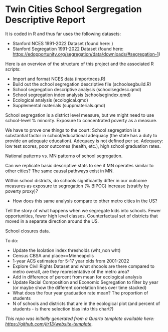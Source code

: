# Twin Cities School Sergregation Descriptive Report

It is coded in R and thus far uses the following datasets:
- Stanford NCES 1991-2022 Dataset (found here: )
- Stanford Segregation 1991-2022 Dataset (found here: https://edopportunity.org/segregation/data/downloads/#segregation-1)

Here is an overview of the structure of this project and the associated R scripts:
- Import and format NCES data (importnces.R)
- Build out the school segregation descriptive file (schoolsegbuild.R)
- School segregation descriptive analysis (schoolsegdesc.qmd)
- School segregation index analysis (schoolsegindex.qmd)
- Ecological analysis (ecological.qmd)
- Supplemental materials (suppmaterials.qmd)

School segregation is a district level measure, but we might need to use school-level % minority. Exposure to concentrated poverty as a measure. 

We have to prove one things to the court:
School segregation is a substantial factor in school/educational adequacy (the state has a duty to provide an adequate education). Adequacy is not defined per se. Adequacy: low test scores, poor outcomes (health, etc.), high school graduation rates.

National patterns vs. MN patterns of school segregation.

Can we replicate basic descriptive stats to see if MN operates similar to other cities? The same causal pathways exist in MN.

Within school districts, do schools significantly differ in our outcome measures as exposure to segregation (% BIPOC) increase (stratify by poverty proxy)?
- How does this same analysis compare to other metro cities in the US?

Tell the story of what happens when we segregate kids into schools. Fewer opportunities, fewer high level classes. Counterfactual set of districts that moved in a separate direction around the US.

School closures data. 

To do:
- Update the Isolation index thresholds (wht_non wht)
- Census CBSA and place==Minneapolis
- 1-year ACS estimates for 5-17 year olds from 2001-2022
- Explore Civil Rights Dataset and what shcools are there compared to metro overall, are they representative of the metro area?
- Add in difference of percent from mean for ecological analysis
- Update Racial Composition and Economic Segregation to filter by year (or maybe show the different correlation lines over time stacked)
- What does the four year graduation rate mean? The proportion of students
- N of schools and districts that are in the ecological plot (and percent of students - is there selection bias into this chart?)


*This repo was initially generated from a Quarto template available here: https://github.com/jtr13/website-template.*

